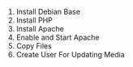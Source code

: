 1. Install Debian Base
2. Install PHP
3. Install Apache
4. Enable and Start Apache
5. Copy Files
6. Create User For Updating Media


